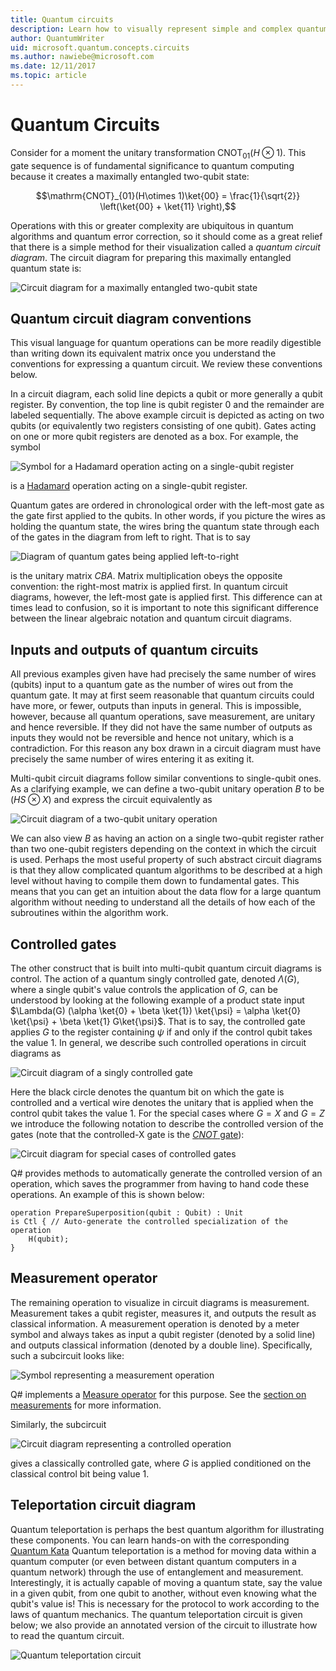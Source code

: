 ```yaml
---
title: Quantum circuits
description: Learn how to visually represent simple and complex quantum operations with quantum circuit diagrams. 
author: QuantumWriter
uid: microsoft.quantum.concepts.circuits
ms.author: nawiebe@microsoft.com
ms.date: 12/11/2017
ms.topic: article
---
```


# Quantum Circuits
Consider for a moment the unitary transformation $\text{ CNOT}_{01}(H\otimes 1)$.
This gate sequence is of fundamental significance to quantum computing because it creates a maximally entangled two-qubit state:

$$\mathrm{CNOT}_{01}(H\otimes 1)\ket{00} = \frac{1}{\sqrt{2}} \left(\ket{00} + \ket{11} \right),$$

Operations with this or greater complexity are ubiquitous in quantum algorithms and quantum error correction, so it should come as a great relief that there is a simple method for their visualization called a *quantum circuit diagram*.
The circuit diagram for preparing this maximally entangled quantum state is:

<!--- ![](.\media\1.svg) --->
<!-- Can't find a way to easily center this... probably an extension needed:  -->
![Circuit diagram for a maximally entangled two-qubit state](~/media/1.svg)

## Quantum circuit diagram conventions
This visual language for quantum operations can be more readily digestible than writing down its equivalent matrix once you understand the conventions for expressing a quantum circuit.
We review these conventions below.

In a circuit diagram, each solid line depicts a qubit or more generally a qubit register.
By convention, the top line is qubit register $0$ and the remainder are labeled sequentially. The above example circuit is depicted as acting on two qubits (or equivalently two registers consisting of one qubit).
Gates acting on one or more qubit registers are denoted as a box.
For example, the symbol

<!--- ![](.\media\2.svg) --->
<!-- Can't find a way to easily center this... probably an extension needed:  -->
![Symbol for a Hadamard operation acting on a single-qubit register](~/media/2.svg)

is a [Hadamard](xref:microsoft.quantum.intrinsic.h) operation acting on a single-qubit register.

Quantum gates are ordered in chronological order with the left-most gate as the gate first applied to the qubits.
In other words, if you picture the wires as holding the quantum state, the wires bring the quantum state through each of the gates in the diagram from left to right.
That is to say 

<!--- ![](.\media\3.svg) --->
<!-- Can't find a way to easily center this... probably an extension needed:  -->
![Diagram of quantum gates being applied left-to-right](~/media/3.svg)

is the unitary matrix $CBA$.
Matrix multiplication obeys the opposite convention: the right-most matrix is applied first. In quantum circuit diagrams, however, the left-most gate is applied first.
This difference can at times lead to confusion, so it is important to note this significant difference between the linear algebraic notation and quantum circuit diagrams.

## Inputs and outputs of quantum circuits
All previous examples given have had precisely the same number of wires (qubits) input to a quantum gate as the number of wires out from the quantum gate.
It may at first seem reasonable that quantum circuits could have more, or fewer, outputs than inputs in general.
This is impossible, however, because all quantum operations, save measurement, are unitary and hence reversible.
If they did not have the same number of outputs as inputs they would not be reversible and hence not unitary, which is a contradiction.
For this reason any box drawn in a circuit diagram must have precisely the same number of wires entering it as exiting it.

Multi-qubit circuit diagrams follow similar conventions to single-qubit ones.
As a clarifying example, we can define a two-qubit unitary operation $B$ to be $(H S\otimes X)$ and express the circuit equivalently as

<!--- ![](.\media\4.svg) --->
<!-- Can't find a way to easily center this... probably an extension needed:  -->
![Circuit diagram of a two-qubit unitary operation](~/media/4.svg)

We can also view $B$ as having an action on a single two-qubit register rather than two one-qubit registers depending on the context in which the circuit is used. 
Perhaps the most useful property of such abstract circuit diagrams is that they allow complicated quantum algorithms to be described at a high level without having to compile them down to fundamental gates.
This means that you can get an intuition about the data flow for a large quantum algorithm without needing to understand all the details of how each of the subroutines within the algorithm work.

## Controlled gates
The other construct that is built into multi-qubit quantum circuit diagrams is control.
The action of a quantum singly controlled gate, denoted $\Lambda(G)$, where a single qubit's value controls the application of $G$, can be understood by looking at the following example of a product state input $\Lambda(G) (\alpha \ket{0} + \beta \ket{1}) \ket{\psi} = \alpha \ket{0} \ket{\psi} + \beta \ket{1} G\ket{\psi}$.
That is to say, the controlled gate applies $G$ to the register containing $\psi$ if and only if the control qubit takes the value $1$.
In general, we describe such controlled operations in circuit diagrams as

<!--- ![](.\media\5.svg) --->
<!-- Can't find a way to easily center this... probably an extension needed:  -->
![Circuit diagram of a singly controlled gate](~/media/5.svg)

Here the black circle denotes the quantum bit on which the gate is controlled and a vertical wire denotes the unitary that is applied when the control qubit takes the value $1$.
For the special cases where $G=X$ and $G=Z$ we introduce the following notation to describe the controlled version of the gates (note that the controlled-X gate is the [$CNOT$ gate](xref:microsoft.quantum.intrinsic.cnot)):

<!--- ![](.\media\6.svg) --->
<!-- Can't find a way to easily center this... probably an extension needed:  -->
![Circuit diagram for special cases of controlled gates](~/media/6.svg)

Q# provides methods to automatically generate the controlled version of an operation, which saves the programmer from having to hand code these operations. An example of this is shown below:

```qsharp
operation PrepareSuperposition(qubit : Qubit) : Unit
is Ctl { // Auto-generate the controlled specialization of the operation
    H(qubit);
}
```

## Measurement operator
The remaining operation to visualize in circuit diagrams is measurement.
Measurement takes a qubit register, measures it, and outputs the result as classical information.
A measurement operation is denoted by a meter symbol and always takes as input a qubit register (denoted by a solid line) and outputs classical information (denoted by a double line).
Specifically, such a subcircuit looks like:

<!--- ![](.\media\7.svg) ---->
<!-- Can't find a way to easily center this... probably an extension needed:  -->
![Symbol representing a measurement operation](~/media/7.svg)

Q# implements a [Measure operator](xref:microsoft.quantum.intrinsic.measure) for this purpose.
See the [section on measurements](xref:microsoft.quantum.libraries.standard.prelude#measurements) for more information.

Similarly, the subcircuit

<!--- ![](.\media\8.svg) --->
<!-- Can't find a way to easily center this... probably an extension needed:  -->
![Circuit diagram representing a controlled operation](~/media/8.svg)

gives a classically controlled gate, where $G$ is applied conditioned on the classical control bit being value $1$.

## Teleportation circuit diagram
Quantum teleportation is perhaps the best quantum algorithm for illustrating these components.
You can learn hands-on with the corresponding [Quantum Kata](xref:microsoft.quantum.overview.katas)
Quantum teleportation is a method for moving data within a quantum computer (or even between distant quantum computers in a quantum network) through the use of entanglement and measurement.
Interestingly, it is actually capable of moving a quantum state, say the value in a given qubit, from one qubit to another, without even knowing what the qubit's value is!
This is necessary for the protocol to work according to the laws of quantum mechanics.
The quantum teleportation circuit is given below; we also provide an annotated version of the circuit to illustrate how to read the quantum circuit.

<!--- ![](.\media\tp2.svg){ width=50% } --->
![Quantum teleportation circuit](~/media/tp2.svg)
